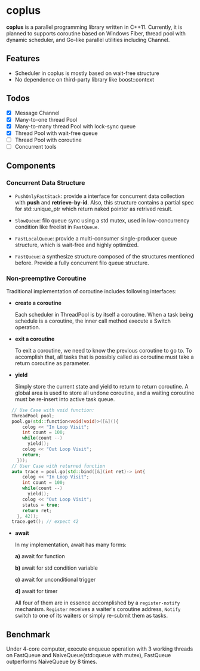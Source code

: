 # coplus

**coplus** is a parallel programming library written in C++11. Currently, it is planned to supports coroutine based on Windows Fiber, thread pool with dynamic scheduler, and Go-like parallel utilities including Channel.


## Features

* Scheduler in coplus is mostly based on wait-free structure
* No dependence on third-party library like boost::context

## Todos
* [x] Message Channel
* [x] Many-to-one thread Pool
* [x] Many-to-many thread Pool with lock-sync queue
* [x] Thread Pool with wait-free queue
* [ ] Thread Pool with coroutine
* [ ] Concurrent tools

## Components

### Concurrent Data Structure

* `PushOnlyFastStack`: provide a interface for concurrent data collection with **push** and **retrieve-by-id**.
Also, this structure contains a partial spec for std::unique_ptr which return naked pointer as retrived result.

* `SlowQueue`: filo queue sync using a std mutex, used in low-concurrency condition like freelist in `FastQueue`.

* `FastLocalQueue`: provide a multi-consumer single-producer queue structure, which is wait-free and highly optimized.

* `FastQueue`: a synthesize structure composed of the structures mentioned before. Provide a fully concurrent filo queue structure.

### Non-preemptive Coroutine

Traditional implementation of coroutine includes following interfaces:

* **create a coroutine**

  Each scheduler in ThreadPool is by itself a coroutine. When a task being schedule is a coroutine, the inner call method execute a Switch operation.

* **exit a coroutine**

  To exit a coroutine, we need to know the previous coroutine to go to. To accomplish that, all tasks that is possibly called as coroutine must take a return coroutine as parameter.

* **yield**

  Simply store the current state and yield to return to return coroutine. A global area is used to store all undone coroutine, and a waiting coroutine must be re-insert into active task queue.

```c++
  // Use Case with void function:
  ThreadPool pool;
  pool.go(std::function<void(void)>([&](){
      colog << "In Loop Visit";
      int count = 100;
      while(count --)
        yield();
      colog << "Out Loop Visit";
      return;
    }));
  // User Case with returned function
  auto trace = pool.go(std::bind([&](int ret)-> int{
      colog << "In Loop Visit";
      int count = 100;
      while(count --)
        yield();
      colog << "Out Loop Visit";
      status = true;
      return ret;
    }, 42));
  trace.get(); // expect 42
```

* **await**

  In my implementation, await has many forms:

  **a)** await for function

  **b)** await for std condition variable

  **c)** await for unconditional trigger

  **d)** await for timer

  All four of them are in essence accomplished by a `register-notify` mechanism. `Register` receives a waiter's coroutine address, `Notify` switch to one of its waiters or simply re-submit them as tasks.

## Benchmark

Under 4-core computer, execute enqueue operation with 3 working threads on FastQueue and NaiveQueue(std::queue with mutex), FastQueue outperforms NaiveQueue by 8 times.